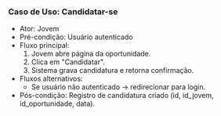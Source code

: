 ### Caso de Uso: Candidatar-se
- Ator: Jovem
- Pré-condição: Usuário autenticado
- Fluxo principal:
  1. Jovem abre página da oportunidade.
  2. Clica em "Candidatar".
  3. Sistema grava candidatura e retorna confirmação.
- Fluxos alternativos:
  - Se usuário não autenticado → redirecionar para login.
- Pós-condição: Registro de candidatura criado (id, id_jovem, id_oportunidade, data).
